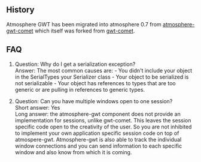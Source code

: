 History
-------
Atmosphere GWT has been migrated into atmosphere 0.7 from [atmosphere-gwt-comet][] which itself was forked
 from [gwt-comet][].

[atmosphere-gwt-comet]: http://code.google.com/p/atmosphere-gwt-comet/
[gwt-comet]: http://code.google.com/p/gwt-comet/

FAQ
---
1.  Question: Why do I get a serialization exception?  
    Answer: The most common causes are:
		- You didn't include your object in the SerialTypes your Serializer class
		- Your object to be serialized is not serializable
		- Your object has references to types that are too generic or are pulling in references to generic types.
 
2.	Question: Can you have multiple windows open to one session?  
	Short answer: Yes  
	Long answer: the atmosphere-gwt component does not provide an implementation for sessions, unlike gwt-comet. 
	This leaves the session specific code open to the creativity of the user. So you are not inhibited to implement 
	your own application specific session code on top of atmospere-gwt.
	Atmosphere-gwt is also able to track the individual window connections and you can send information to each specific 
	window and also know from which it is coming.